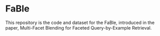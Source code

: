 # FaBle
This repository is the code and dataset for the FaBle, introduced in the paper, Multi-Facet Blending for Faceted Query-by-Example Retrieval.
